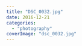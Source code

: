```yaml
---
title: "DSC_0032.jpg"
date: 2016-12-21
categories: 
  - "photography"
coverImage: "dsc_0032.jpg"
---
```



